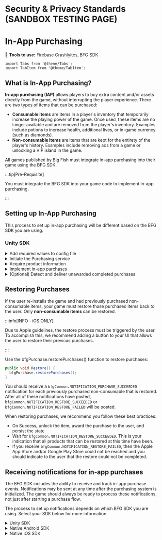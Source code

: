 # Security & Privacy Standards (SANDBOX TESTING PAGE)

# In-App Purchasing

:small_blue_diamond: **Tools to use:** Firebase Crashlyitcs, BFG SDK

```mdx-code-block
import Tabs from '@theme/Tabs';
import TabItem from '@theme/TabItem';
```

## What is In-App Purchasing? 

**In-app purchasing (IAP)** allows players to buy extra content and/or assets directly from the game, without interrupting the player experience. There are two types of items that can be purchased:

- **Consumable items** are items in a player's inventory that temporarily increase the playing power of the game. Once used, these items are no longer available and are removed from the player's inventory. Examples include potions to increase health, additional lives, or in-game currency (such as diamonds). 
- **Non-consumable items** are items that are kept for the entirety of the player's history. Examples include removing ads from a game or unlocking a VIP island in the game.

All games published by Big Fish must integrate in-app purchasing into their game using the BFG SDK. 

:::tip[Pre-Requisite]

You must integrate the BFG SDK into your game code to implement in-app purchasing.

:::

## Setting up In-App Purchasing

This process to set up in-app purchasing will be different based on the BFG SDK you are using.

### Unity SDK

<details>
  <summary>Add required values to config file</summary>

Add the following values to the BFG SDK config file(s), bfg_config.json. Note that if you are developing for both Android and iOS, you need to update both config files. 

<Tabs>
  <TabItem value="android" label="Android" default>

```json
{
  "core": {
    "app_name": "Your game's name",
    "app_store": "Your game's App Store: google or amazon",
  },
}
```
  </TabItem>
  <TabItem value="ios" label="iOS" default>

```json
{
  "core": {
    "app_name": "Your game's name",
    "app_store_id": "Your game's Apple Store ID",
    "hbi": "Your game's HBI",
  },
}
```
  </TabItem>
</Tabs>

</details>

<details>
  <summary>Initiate the Purchasing service</summary>

Initiate the purchasing service early in your game's run loop to have it available by the time users start playing your game: 

<Tabs>
  <TabItem value="android" label="Android" default>

```csharp
using BFGSDK;
public void StartService() {
  bfgPurchaseAndroid.setupService();
  hasStarted = bfgPurchaseAndroid.startUsingService();
}
```

The Android purchase service startup is asynchronous. When the purchase service completes, the ``bfgCommon.NOTIFICATION_BILLING_INITIALIZE_SUCCEEDED`` or ``bfgCommon.NOTIFICATION_BILLING_INITIALIZE_FAILED`` notification will be raised. Wait for the successful startup before acquiring product information.

  </TabItem>
  <TabItem value="ios" label="iOS" default>

```csharp
using BFGSDK;
public void StartService() {
  bfgPurchase.startService();
}
```
  </TabItem>
</Tabs>

</details>

<details>
  <summary>Acquire product information</summary>

Once the purchasing service is initialized, acquire the product information for each of the items (both consumable and non-consumable) available for purchase in your game. Contact your Big Fish producer for a list of items that will be available in your game. 

To acquire product information, use the ``bfgPurchase.acquireProductInformation`` method:

<Tabs>
  <TabItem value="android" label="Android" default>

```csharp
using BFGSDK;
public void notification_billing_initialize_succeeded(string notification)
{
  List<string> productIds = new List<string>();
  // Define consumable items
  productIds.Add("com.bigfishgames.bfgsdkandroidgooglef2p.hintcoins";
  productIds.Add("com.bigfishgames.bfgsdkandroidgooglef2p.highestpricew");
  bfgPurchaseAndroid.defineConsumableSKUs(productIds);
  // Add non-consumable items to the overall item list
  productIds.Add("com.bigfishgames.bfgsdkios.seunlock");
  if (!bfgPurchase.acquireProductInformation(productIds))
  {
    Debug.Log("There is no internet connection, try again.");
  }
  else
  {
    Debug.Log("Product information request has been sent.");
  }
}
```
  </TabItem>
  <TabItem value="ios" label="iOS" default>

```csharp
using BFGSDK;
public void StartService() {
  bfgPurchase.startService();

  List<string> productIds = new List<string>();
  productIds.Add("com.bigfishgames.bfgsdkios.consumeme");
  productIds.Add("com.bigfishgames.bfgsdkios.seunlock");
  if (!bfgPurchase.acquireProductInformation(productIds)) {
    Debug.Log("There is no internet connection, try again.");
  }
  else {
    Debug.Log("Product information request has been sent.");
  }
}
```
  </TabItem>
</Tabs>

The ``bfgCommon.NOTIFICATION_PURCHASE_PRODUCTINFORMATION`` notification will be triggered once the operation is finished. It contains a JSON dictionary of two keys. The values associated with these keys are arrays of strings. The strings are product IDs.

- ``BFG_ACQUIRE_PRODUCT_INFO_SUCCESSES_USER_INFO_KEY``: Returns all product IDs for which product information was acquired.
- ``BFG_ACQUIRE_PRODUCT_INFO_FAILURES_USER_INFO_KEY``: Returns all product IDs for which product information could not be acquired. This generally means the product ID was not found in the App Store.

The following code demonstrates how the notification should be treated when it is received:

```csharp
void notification_product_information (string notification) {
  if (!String.IsNullOrEmpty(notification)) {
    JSONNode root_node = JSON.Parse(notification);
    JSONArray successes = root_node["BFG_ACQUIRE_PRODUCT_INFO_SUCCESSES_KEY"].AsArray;
    JSONArray failures = root_node["BFG_ACQUIRE_PRODUCT_INFO_FAILURES_KEY"].AsArray;
    if (failures.Count > 0)
    {
      Debug.Log("Unexpected failures acquiring product info for the following products: " +
          failures.ToString());
      Debug.Log("Purchases can not start, try again.");
      return;
    }
    string successesString = successes.ToString();
    Debug.Log("Acquired product info for: " + successesString + ". Purchases can be made now.");
  }
}
```

</details>

<details>
  <summary>Implement in-app purchases</summary>

After the available items and their product information are obtained, you can render your game's catalog and allow users to start purchasing. Do this by setting a specific product ID to each element in your catalog. When the user taps on an element of the catalog, the following can be called:

```csharp
public bool Purchase(string productId)
{
  // canStartPurchase is optional, but recommended. This method 
  // verifies that your game is ready to process purchases
  if (bfgPurchase.canStartPurchase(productId))
  {
    bfgPurchase.startPurchase(productId);
    return true;
  }
  return false;
}
```

The purchase will either succeed or fail, and you will receive one of the following notifications:

- ``bfgCommon.NOTIFICATION_PURCHASE_SUCCEEDED`` 
- ``bfgCommon.NOTIFICATION_PURCHASE_FAILED``

On success, your game should perform unlock the item, award award the purchase to the user, and persist the state of the game and purchase. Then, call ``bfgPurchase.finishPurchase`` for every product that succeeds. If you do not make this call, your game will continue to receive notifications for completed purchases each time it starts and the user will not be able to purchase the product again.

:::info

Consider storing a record that the purchase completed successfully. The BFG SDK does not automatically store purchase information.

:::

The following code demonstrates how to complete a purchase event, by granting the item or notifying the user of a failure:

```csharp
void purchase_succeeded(string notification) {
  Debug.Log("notification_purchase_succeeded: notification=" + notification);
  string productId = "";
  // Parse root node of notification JSON
  JSONNode root_node = JSON.Parse (notification);
  // Extract productID
  productId = root_node ["BFG_PURCHASE_OBJECT_USER_INFO_KEY"]["productInfo"]["productID"];
  if (String.IsNullOrEmpty(productId)) {
    Debug.Log("notification_purchase_succeeded: unable to retrieve product ID: " + notification);
    return;
  }
  // Extract restore value and productTitle
  bool isRestore = root_node ["BFG_PURCHASE_OBJECT_USER_INFO_KEY"]["restore"].AsBool;
  string productTitle = root_node ["BFG_PURCHASE_OBJECT_USER_INFO_KEY"]["productInfo"]["title"];
  bfgPurchase.finishPurchase(productId);
  if (isRestore) {
    Debug.Log("Your purchase has been restored.");
  }
  else {
    Debug.Log("Thank you for your purchase.");
  }
  // Unlock the purchase(award the purchase to the user).
  // Get the product information by calling bfgPurchase.productInformation(productId) and persist it with the game state.
  // Surface a popover UI or other action to thank the user for their purchase.
}
void purchase_failed(string productId) {
  Debug.Log("purchase_failed: purchase has failed for product: " + productId);
  // Inform the user of the failure and prompt them to try again.
}
```
</details>

<details>
  <summary>(Optional) Detect and deliver unawarded completed purchases</summary>

The standard way of handling in-app purchases is to listen for ``bfgCommon.NOTIFICATION_PURCHASE_SUCCEEDED`` notifications, award the product when you receive one, then call the ``bfgPurchase.finishPurchase`` method.

An alternative is to detect if there are any completed purchases that have not yet been awarded to the player by calling the ``bfgPurchase.deliverablePurchases`` method. If you are concerned that you are somehow missing purchase notifications, this method will return anything that you should be awarding the player.

As usual, after awarding a purchase, you must call ``bfgPurchase.finishPurchase`` to complete the purchase.

</details>

## Restoring Purchases

If the user re-installs the game and had previously purchased non-consumable items, your game must restore those purchased items back to the user. Only **non-consumable items** can be restored. 

:::info[INFO - iOS ONLY]

Due to Apple guidelines, the restore process must be triggered by the user. To accomplish this, we recommend adding a button to your UI that allows the user to restore their previous purchases.

:::

Use the bfgPurchase.restorePurchases() function to restore purchases:

```csharp
public void Restore() {
  bfgPurchase.restorePurchases();
}
```

You should receive a ``bfgCommon.NOTIFICATION_PURCHASE_SUCCEEDED`` notification for each previously purchased non-consumable that is restored. After all of these notifications have posted, ``bfgCommon.NOTIFICATION_RESTORE_SUCCEEDED``  or ``bfgCommon.NOTIFICATION_RESTORE_FAILED`` will be posted.

When restoring purchases, we recommend you follow these best practices:

- On Success, unlock the item, award the purchase to the user, and persist the state
- Wait for ``bfgCommon.NOTIFICATION_RESTORE_SUCCEEDED``. This is your indication that all products that can be restored at this time have been.
- If you receive ``bfgCommon.NOTIFICATION_RESTORE_FAILED``, then the Apple App Store and/or Google Play Store could not be reached and you should indicate to the user that the restore could not be completed.


## Receiving notifications for in-app purchases

The BFG SDK includes the ability to receive and track in-app purchase events. Notifications may be sent at any time after the purchasing system is initialized. The game should always be ready to process these notifications, not just after starting a purchase flow.

The process to set up notifications depends on which BFG SDK you are using. Select your SDK below for more information:

<details>
  <summary>Unity SDK</summary>

To listen for in-app purchase notifications, you first need to register to observe IAP notifications defined in ``bfgCommon.cs``: 

```csharp
// Notifies when a purchase is completed successfully
NotificationCenter.Instance.AddObserver(purchase_succeeded, bfgCommon.NOTIFICATION_PURCHASE_SUCCEEDED);
// Notifies when a purchase fails
NotificationCenter.Instance.AddObserver(purchase_failed, bfgCommon.NOTIFICATION_PURCHASE_FAILED);
// Notifies when a restoration of a purchase is successful
NotificationCenter.Instance.AddObserver(restore_succeeded, bfgCommon.NOTIFICATION_RESTORE_SUCCEEDED);
// Notifies when a restoration of a purchase fails
NotificationCenter.Instance.AddObserver(restore_failed, bfgCommon.NOTIFICATION_RESTORE_FAILED);
// When a purchase is made, contains the product information about the purchase
NotificationCenter.Instance.AddObserver(notification_product_information, bfgCommon.NOTIFICATION_PURCHASE_PRODUCTINFORMATION);
// (Android only) Notifies when purchase services were initialized successfully
NotificationCenter.Instance.AddObserver (notification_billing_initialize_succeeded, bfgCommon.NOTIFICATION_BILLING_INITIALIZE_SUCCEEDED);
// (Android only) Notifies when purchase services were unable to be initialized
NotificationCenter.Instance.AddObserver (notification_billing_initialize_failed, bfgCommon.NOTIFICATION_BILLING_INITIALIZE_FAILED);
```
</details>

<details>
  <summary>Native Android SDK</summary>

After the game has initialized the Big Fish SDK, start listening for the following notifications:

```java
// Notifies when purchase services were initialized successfully
NSNotificationCenter.defaultCenter()
  .addObserver(this,
    "notification_billing_init_succeeded",
    bfgPurchase.NOTIFICATION_BILLING_INITIALIZE_SUCCEEDED);

// Notifies when purchase services were unable to be initialized
NSNotificationCenter.defaultCenter()
  .addObserver(this,
    "notification_billing_init_failed",
    bfgPurchase.NOTIFICATION_BILLING_INITIALIZE_FAILED);

// When a purchase is made, contains the product information about the purchase
NSNotificationCenter.defaultCenter()
  .addObserver(this,
    "notification_productinformation",
    bfgPurchase.NOTIFICATION_PURCHASE_PRODUCTINFORMATION);

// Notifies when a purchase is completed successfully
NSNotificationCenter.defaultCenter()
  .addObserver(this,
    "notification_purchase_succeeded",
    bfgPurchase.NOTIFICATION_PURCHASE_SUCCEEDED);

// Notifies of a successful purchase with a receipt for processing on the server
NSNotificationCenter.defaultCenter()
  .addObserver(this,
    "notification_purchase_succeeded_with_receipt",
    bfgPurchase.NOTIFICATION_PURCHASE_SUCCEEDED_WITH_RECEIPT);

// Notifies when a purchase fails
NSNotificationCenter.defaultCenter()
  .addObserver(this,
    "notification_purchase_failed",
    bfgPurchase.NOTIFICATION_PURCHASE_FAILED);

// Notifies when a restoration of a purchase is successful
NSNotificationCenter.defaultCenter()
  .addObserver(this,
    "notification_restore_succeeded",
    bfgPurchase.NOTIFICATION_RESTORE_SUCCEEDED);

// Notifies when a restoration of a purchase fails
NSNotificationCenter.defaultCenter()
  .addObserver(this,
    "notification_restore_failed",
    bfgPurchase.NOTIFICATION_RESTORE_FAILED);

// Notifies when the process to restore a purchase is complete
NSNotificationCenter.defaultCenter()
  .addObserver(this,
    "notification_restore_completed",
    bfgPurchase.NOTIFICATION_RESTORE_COMPLETED);

// Notifies when a purchase SKU is revoked and no longer available
NSNotificationCenter.defaultCenter()
  .addObserver(this,
    "notification_purchase_revoked",
    bfgPurchase.NOTIFICATION_PURCHASE_REVOKED);
```
</details>

<details>
  <summary>Native iOS SDK</summary>

After the game has initialized the SDK, start listening for these notifications:

```objectivec
// When a purchase is made, contains the product information about the purchase
[[NSNotificationCenter defaultCenter] addObserver:self selector:@selector(acquireProductInfoDidSucceed:) name:NOTIFICATION_PURCHASE_PRODUCTINFORMATION object:nil];
// Notifies when a purchase fails
[[NSNotificationCenter defaultCenter] addObserver:self selector:@selector(purchaseDidFail:) name:NOTIFICATION_PURCHASE_FAILED object:nil];
// 	Notifies when a purchase is completed successfully
[[NSNotificationCenter defaultCenter] addObserver:self selector:@selector(purchaseDidSucceed:) name:NOTIFICATION_PURCHASE_SUCCEEDED object:nil];
// Notifies when a restoration of a purchase fails
[[NSNotificationCenter defaultCenter] addObserver:self selector:@selector(restoreDidFail:) name:NOTIFICATION_RESTORE_FAILED object:nil];
// Notifies when a restoration of a purchase is successful
[[NSNotificationCenter defaultCenter] addObserver:self selector:@selector(restoreDidSucceed:) name:NOTIFICATION_RESTORE_SUCCEEDED object:nil];
```
</details>
